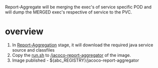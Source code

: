 Report-Aggregate will be merging the exec's of service specific POD and will dump the MERGED exec's respective of service to the PVC.
# overview
1. In [Report-Aggregation](.gitlab-ci.yml) stage, it will download the required java service source and classfiles 
2. Copy the [run.sh](./run.sh) to [/jacoco-report-aggregator](Dockerfile) of the image.
3. Image published - ${abc_REGISTRY}/jacoco-report-aggregator